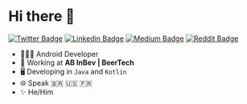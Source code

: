 # Hi there 👋

[![Twitter Badge](https://img.shields.io/badge/-@IgorEscodro-1ca0f1?style=flat-square&labelColor=1ca0f1&logo=twitter&logoColor=white)](https://twitter.com/igorescodro) [![Linkedin Badge](https://img.shields.io/badge/-IgorEscodro-blue?style=flat-square&logo=Linkedin&logoColor=white)](https://www.linkedin.com/in/escodro/) [![Medium Badge](https://img.shields.io/badge/-@escodro-000000?style=flat-square&labelColor=000000&logo=Medium)](https://medium.com/@escodro/) [![Reddit Badge](https://img.shields.io/badge/r/IgorEscodro-FF5700?style=flat-square&labelColor=FF5700&logo=Reddit&logoColor=white)](https://www.reddit.com/user/IgorEscodro)

- 👨🏻‍💻 Android Developer
- 🚧 Working at **AB InBev | BeerTech**
- 🖥 Developing in `Java` and `Kotlin`
- 🌐 Speak 🇧🇷 🇺🇸 🇫🇷
- ✨ He/Him

<!--
**igorescodro/igorescodro** is a ✨ _special_ ✨ repository because its `README.md` (this file) appears on your GitHub profile.

Here are some ideas to get you started:

- 🔭 I’m currently working on ...
- 🌱 I’m currently learning ...
- 👯 I’m looking to collaborate on ...
- 🤔 I’m looking for help with ...
- 💬 Ask me about ...
- 📫 How to reach me: ...
- 😄 Pronouns: ...
- ⚡ Fun fact: ...
-->
